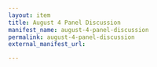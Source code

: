 ```yaml
---
layout: item
title: August 4 Panel Discussion
manifest_name: august-4-panel-discussion
permalink: august-4-panel-discussion
external_manifest_url: 

---
```

<!-- Add an essay or interpretive material below this line,
using HTML or markdown.  Do not modify this file above this line -->
